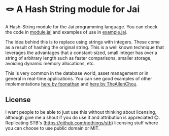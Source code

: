 # :knot: A Hash String module for Jai

A Hash-String module for the Jai programming language. You can check the code in [module.jai](module.jai) and examples of use in [example.jai](example.jai).

The idea behind this is to replace using strings with integers. These come as a result of hashing the original string. This is a well known technique that leverages the advantages that a constant-sized, small integer has over a string of arbitrary length such as faster comparisons, smaller storage, avoiding dynamic memory allocations, etc.

This is very common in the database world, asset management or in general in real-time applications. You can see good examples of other implementations [here by foonathan](https://github.com/foonathan/string_id) and [here by TheAllenChou](https://github.com/TheAllenChou/string-id).

## License

I want people to be able to just use this without thinking about licensing, although give me a shout if you do use it and attribution is appreciated 😊. Replicating STB's (https://github.com/nothings/stb) licensing stuff where you can choose to use public domain or MIT.
